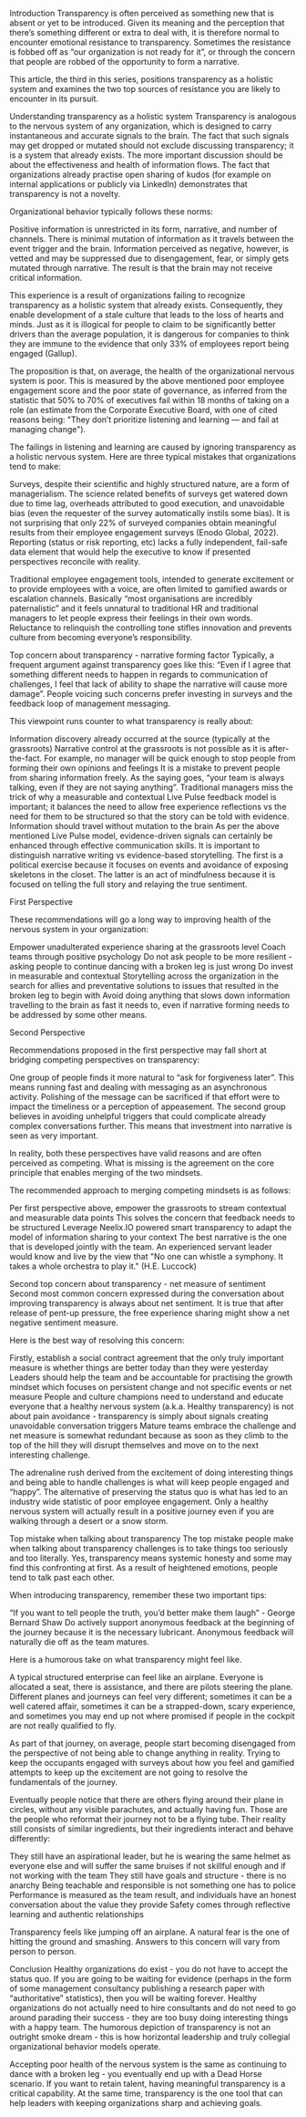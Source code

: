 Introduction
Transparency is often perceived as something new that is absent or yet to be introduced. Given its meaning and the perception that there’s something different or extra to deal with, it is therefore normal to encounter emotional resistance to transparency. Sometimes the resistance is fobbed off as “our organization is not ready for it”, or through the concern that people are robbed of the opportunity to form a narrative.


This article, the third in this series, positions transparency as a holistic system and examines the two top sources of resistance you are likely to encounter in its pursuit.

Understanding transparency as a holistic system
Transparency is analogous to the nervous system of any organization, which is designed to carry instantaneous and accurate signals to the brain. The fact that such signals may get dropped or mutated should not exclude discussing transparency; it is a system that already exists. The more important discussion should be about the effectiveness and health of information flows. The fact that organizations already practise open sharing of kudos (for example on internal applications or publicly via LinkedIn) demonstrates that transparency is not a novelty.


Organizational behavior typically follows these norms:

Positive information is unrestricted in its form, narrative, and number of channels. There is minimal mutation of information as it travels between the event trigger and the brain.
Information perceived as negative, however, is vetted and may be suppressed due to disengagement, fear, or simply gets mutated through narrative. The result is that the brain may not receive critical information.

This experience is a result of organizations failing to recognize transparency as a holistic system that already exists. Consequently, they enable development of a stale culture that leads to the loss of hearts and minds. Just as it is illogical for people to claim to be significantly better drivers than the average population, it is dangerous for companies to think they are immune to the evidence that only 33% of employees report being engaged (Gallup).


The proposition is that, on average, the health of the organizational nervous system is poor. This is measured by the above mentioned poor employee engagement score and the poor state of governance, as inferred from the statistic that 50% to 70% of executives fail within 18 months of taking on a role (an estimate from the Corporate Executive Board, with one of cited reasons being: "They don’t prioritize listening and learning — and fail at managing change").


The failings in listening and learning are caused by ignoring transparency as a holistic nervous system. Here are three typical mistakes that organizations tend to make:

Surveys, despite their scientific and highly structured nature, are a form of managerialism. The science related benefits of surveys get watered down due to time lag, overheads attributed to good execution, and unavoidable bias (even the requester of the survey automatically instils some bias). It is not surprising that only 22% of surveyed companies obtain meaningful results from their employee engagement surveys (Enodo Global, 2022).
Reporting (status or risk reporting, etc) lacks a fully independent, fail-safe data element that would help the executive to know if presented perspectives reconcile with reality.


Traditional employee engagement tools, intended to generate excitement or to provide employees with a voice, are often limited to gamified awards or escalation channels. Basically “most organisations are incredibly paternalistic” and it feels unnatural to traditional HR and traditional managers to let people express their feelings in their own words. Reluctance to relinquish the controlling tone stifles innovation and prevents culture from becoming everyone’s responsibility.

Top concern about transparency - narrative forming factor
Typically, a frequent argument against transparency goes like this: “Even if I agree that something different needs to happen in regards to communication of challenges, I feel that lack of ability to shape the narrative will cause more damage”. People voicing such concerns prefer investing in surveys and the feedback loop of management messaging.


This viewpoint runs counter to what transparency is really about:

Information discovery already occurred at the source (typically at the grassroots)
Narrative control at the grassroots is not possible as it is after-the-fact. For example, no manager will be quick enough to stop people from forming their own opinions and feelings
It is a mistake to prevent people from sharing information freely. As the saying goes, “your team is always talking, even if they are not saying anything”. Traditional managers miss the trick of why a measurable and contextual Live Pulse feedback model is important; it balances the need to allow free experience reflections vs the need for them to be structured so that the story can be told with evidence.
Information should travel without mutation to the brain
As per the above mentioned Live Pulse model, evidence-driven signals can certainly be enhanced through effective communication skills. It is important to distinguish narrative writing vs evidence-based storytelling. The first is a political exercise because it focuses on events and avoidance of exposing skeletons in the closet. The latter is an act of mindfulness because it is focused on telling the full story and relaying the true sentiment.

First Perspective


These recommendations will go a long way to improving health of the nervous system in your organization:

Empower unadulterated experience sharing at the grassroots level
Coach teams through positive psychology
Do not ask people to be more resilient - asking people to continue dancing with a broken leg is just wrong
Do invest in measurable and contextual Storytelling across the organization in the search for allies and preventative solutions to issues that resulted in the broken leg to begin with
Avoid doing anything that slows down information travelling to the brain as fast it needs to, even if narrative forming needs to be addressed by some other means.


Second Perspective


Recommendations proposed in the first perspective may fall short at bridging competing perspectives on transparency:

One group of people finds it more natural to “ask for forgiveness later”. This means running fast and dealing with messaging as an asynchronous activity. Polishing of the message can be sacrificed if that effort were to impact the timeliness or a perception of appeasement.
The second group believes in avoiding unhelpful triggers that could complicate already complex conversations further. This means that investment into narrative is seen as very important.

In reality, both these perspectives have valid reasons and are often perceived as competing. What is missing is the agreement on the core principle that enables merging of the two mindsets.


The recommended approach to merging competing mindsets is as follows:

Per first perspective above, empower the grassroots to stream contextual and measurable data points
This solves the concern that feedback needs to be structured
Leverage Neelix.IO powered smart transparency to adapt the model of information sharing to your context
The best narrative is the one that is developed jointly with the team. An experienced servant leader would know and live by the view that "No one can whistle a symphony. It takes a whole orchestra to play it." (H.E. Luccock)


Second top concern about transparency - net measure of sentiment
Second most common concern expressed during the conversation about improving transparency is always about net sentiment. It is true that after release of pent-up pressure, the free experience sharing might show a net negative sentiment measure.


Here is the best way of resolving this concern:

Firstly, establish a social contract agreement that the only truly important measure is whether things are better today than they were yesterday
Leaders should help the team and be accountable for practising the growth mindset which focuses on persistent change and not specific events or net measure
People and culture champions need to understand and educate everyone that a healthy nervous system (a.k.a. Healthy transparency) is not about pain avoidance - transparency is simply about signals creating unavoidable conversation triggers
Mature teams embrace the challenge and net measure is somewhat redundant because as soon as they climb to the top of the hill they will disrupt themselves and move on to the next interesting challenge.

The adrenaline rush derived from the excitement of doing interesting things and being able to handle challenges is what will keep people engaged and “happy”. The alternative of preserving the status quo is what has led to an industry wide statistic of poor employee engagement. Only a healthy nervous system will actually result in a positive journey even if you are walking through a desert or a snow storm.



Top mistake when talking about transparency
The top mistake people make when talking about transparency challenges is to take things too seriously and too literally. Yes, transparency means systemic honesty and some may find this confronting at first. As a result of heightened emotions, people tend to talk past each other.


When introducing transparency, remember these two important tips:

“If you want to tell people the truth, you’d better make them laugh” - George Bernard Shaw
Do actively support anonymous feedback at the beginning of the journey because it is the necessary lubricant. Anonymous feedback will naturally die off as the team matures.


Here is a humorous take on what transparency might feel like.


A typical structured enterprise can feel like an airplane. Everyone is allocated a seat, there is assistance, and there are pilots steering the plane. Different planes and journeys can feel very different; sometimes it can be a well catered affair, sometimes it can be a strapped-down, scary experience, and sometimes you may end up not where promised if people in the cockpit are not really qualified to fly.


As part of that journey, on average, people start becoming disengaged from the perspective of not being able to change anything in reality. Trying to keep the occupants engaged with surveys about how you feel and gamified attempts to keep up the excitement are not going to resolve the fundamentals of the journey.


Eventually people notice that there are others flying around their plane in circles, without any visible parachutes, and actually having fun. Those are the people who reformat their journey not to be a flying tube. Their reality still consists of similar ingredients, but their ingredients interact and behave differently:

They still have an aspirational leader, but he is wearing the same helmet as everyone else and will suffer the same bruises if not skillful enough and if not working with the team
They still have goals and structure - there is no anarchy
Being teachable and responsible is not something one has to police
Performance is measured as the team result, and individuals have an honest conversation about the value they provide
Safety comes through reflective learning and authentic relationships

Transparency feels like jumping off an airplane. A natural fear is the one of hitting the ground and smashing. Answers to this concern will vary from person to person.



Conclusion
Healthy organizations do exist - you do not have to accept the status quo. If you are going to be waiting for evidence (perhaps in the form of some management consultancy publishing a research paper with “authoritative” statistics), then you will be waiting forever. Healthy organizations do not actually need to hire consultants and do not need to go around parading their success - they are too busy doing interesting things with a happy team. The humorous depiction of transparency is not an outright smoke dream - this is how horizontal leadership and truly collegial organizational behavior models operate.


Accepting poor health of the nervous system is the same as continuing to dance with a broken leg - you eventually end up with a Dead Horse scenario. If you want to retain talent, having meaningful transparency is a critical capability. At the same time, transparency is the one tool that can help leaders with keeping organizations sharp and achieving goals. 
